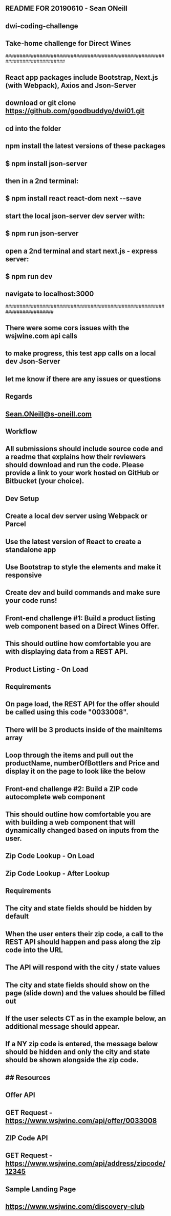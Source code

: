 
## README FOR 20190610 - Sean ONeill
## dwi-coding-challenge
## Take-home  challenge for Direct Wines
#############################################################################

## React app packages include Bootstrap, Next.js (with Webpack), Axios and Json-Server 

## download or git clone https://github.com/goodbuddyo/dwi01.git
## cd into the folder 

##  npm install the latest versions of these packages  
##           $ npm install json-server
## then in a 2nd terminal:
##           $ npm install react react-dom next  --save

## start the local json-server dev server with:
##           $ npm run json-server
##
##  open a 2nd terminal and start next.js - express server:
##            $ npm run dev
## navigate to localhost:3000


#########################################################################

## There were some cors issues with the wsjwine.com api calls 
## to make progress, this test app calls on a local dev Json-Server 
## let me know if there are any issues or questions

## Regards
## Sean.ONeill@s-oneill.com








## Workflow
## All submissions should include source code and a readme that explains how their reviewers should download and run the code. Please provide a link to your work hosted on GitHub or Bitbucket (your choice).
## Dev Setup
## Create a local dev server using Webpack or Parcel
## Use the latest version of React to create a standalone app
## Use Bootstrap to style the elements and make it responsive
## Create dev and build commands and make sure your code runs!
## Front-end challenge #1: Build a product listing web component based on a Direct Wines Offer.
## This should outline how comfortable you are with displaying data from a REST API.
##
## Product Listing - On Load
## Requirements
## On page load, the REST API for the offer should be called using this code "0033008".
## There will be 3 products inside of the mainItems array
## Loop through the items and pull out the productName, numberOfBottlers and Price and display it on the page to look like the below
## Front-end challenge #2: Build a ZIP code autocomplete web component
## This should outline how comfortable you are with building a web component that will dynamically changed based on inputs from the user.
## 
## Zip Code Lookup - On Load
## Zip Code Lookup - After Lookup
## Requirements
## The city and state fields should be hidden by default
## When the user enters their zip code, a call to the REST API should happen and pass along the zip code into the URL
## The API will respond with the city / state values
## The city and state fields should show on the page (slide down) and the values should be filled out
## If the user selects CT as in the example below, an additional message should appear.
## If a NY zip code is entered, the message below should be hidden and only the city and state should be shown alongside the zip code.
## ## Resources
## Offer API
## GET Request - https://www.wsjwine.com/api/offer/0033008
## ZIP Code API
## GET Request - https://www.wsjwine.com/api/address/zipcode/12345
## Sample Landing Page
## https://www.wsjwine.com/discovery-club
